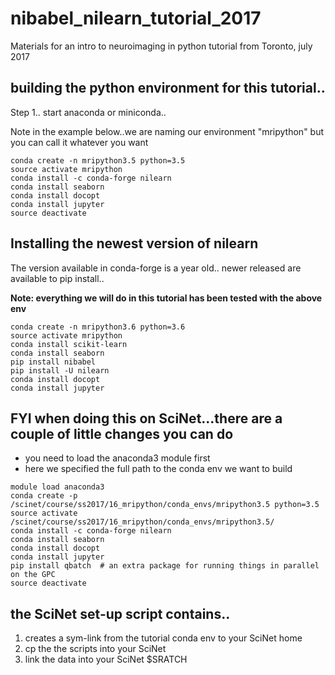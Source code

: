 # nibabel_nilearn_tutorial_2017
Materials for an intro to neuroimaging in python tutorial from Toronto, july 2017

## building the python environment for this tutorial..

Step 1.. start anaconda or miniconda..

Note in the example below..we are naming our environment "mripython" but you can call it whatever you want

```
conda create -n mripython3.5 python=3.5
source activate mripython
conda install -c conda-forge nilearn
conda install seaborn
conda install docopt
conda install jupyter
source deactivate
```

## Installing the newest version of nilearn

The version available in conda-forge is a year old.. newer released are available to pip install..

**Note: everything we will do in this tutorial has been tested with the above env**

```
conda create -n mripython3.6 python=3.6
source activate mripython
conda install scikit-learn
conda install seaborn
pip install nibabel
pip install -U nilearn
conda install docopt
conda install jupyter
```

## FYI when doing this on SciNet...there are a couple of little changes you can do

+ you need to load the anaconda3 module first
+ here we specified the full path to the conda env we want to build

```
module load anaconda3
conda create -p /scinet/course/ss2017/16_mripython/conda_envs/mripython3.5 python=3.5
source activate /scinet/course/ss2017/16_mripython/conda_envs/mripython3.5/
conda install -c conda-forge nilearn
conda install seaborn
conda install docopt
conda install jupyter
pip install qbatch  # an extra package for running things in parallel on the GPC
source deactivate
```

## the SciNet set-up script contains..

1. creates a sym-link from the tutorial conda env to your SciNet home
2. cp the the scripts into your SciNet 
3. link the data into your SciNet $SRATCH

